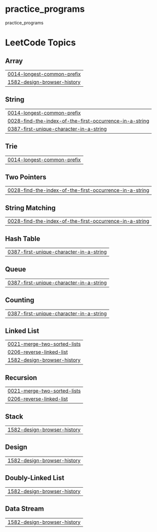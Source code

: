 # practice_programs
practice_programs

<!---LeetCode Topics Start-->
# LeetCode Topics
## Array
|  |
| ------- |
| [0014-longest-common-prefix](https://github.com/brijeshranpariya/practice_programs/tree/master/0014-longest-common-prefix) |
| [1582-design-browser-history](https://github.com/brijeshranpariya/practice_programs/tree/master/1582-design-browser-history) |
## String
|  |
| ------- |
| [0014-longest-common-prefix](https://github.com/brijeshranpariya/practice_programs/tree/master/0014-longest-common-prefix) |
| [0028-find-the-index-of-the-first-occurrence-in-a-string](https://github.com/brijeshranpariya/practice_programs/tree/master/0028-find-the-index-of-the-first-occurrence-in-a-string) |
| [0387-first-unique-character-in-a-string](https://github.com/brijeshranpariya/practice_programs/tree/master/0387-first-unique-character-in-a-string) |
## Trie
|  |
| ------- |
| [0014-longest-common-prefix](https://github.com/brijeshranpariya/practice_programs/tree/master/0014-longest-common-prefix) |
## Two Pointers
|  |
| ------- |
| [0028-find-the-index-of-the-first-occurrence-in-a-string](https://github.com/brijeshranpariya/practice_programs/tree/master/0028-find-the-index-of-the-first-occurrence-in-a-string) |
## String Matching
|  |
| ------- |
| [0028-find-the-index-of-the-first-occurrence-in-a-string](https://github.com/brijeshranpariya/practice_programs/tree/master/0028-find-the-index-of-the-first-occurrence-in-a-string) |
## Hash Table
|  |
| ------- |
| [0387-first-unique-character-in-a-string](https://github.com/brijeshranpariya/practice_programs/tree/master/0387-first-unique-character-in-a-string) |
## Queue
|  |
| ------- |
| [0387-first-unique-character-in-a-string](https://github.com/brijeshranpariya/practice_programs/tree/master/0387-first-unique-character-in-a-string) |
## Counting
|  |
| ------- |
| [0387-first-unique-character-in-a-string](https://github.com/brijeshranpariya/practice_programs/tree/master/0387-first-unique-character-in-a-string) |
## Linked List
|  |
| ------- |
| [0021-merge-two-sorted-lists](https://github.com/brijeshranpariya/practice_programs/tree/master/0021-merge-two-sorted-lists) |
| [0206-reverse-linked-list](https://github.com/brijeshranpariya/practice_programs/tree/master/0206-reverse-linked-list) |
| [1582-design-browser-history](https://github.com/brijeshranpariya/practice_programs/tree/master/1582-design-browser-history) |
## Recursion
|  |
| ------- |
| [0021-merge-two-sorted-lists](https://github.com/brijeshranpariya/practice_programs/tree/master/0021-merge-two-sorted-lists) |
| [0206-reverse-linked-list](https://github.com/brijeshranpariya/practice_programs/tree/master/0206-reverse-linked-list) |
## Stack
|  |
| ------- |
| [1582-design-browser-history](https://github.com/brijeshranpariya/practice_programs/tree/master/1582-design-browser-history) |
## Design
|  |
| ------- |
| [1582-design-browser-history](https://github.com/brijeshranpariya/practice_programs/tree/master/1582-design-browser-history) |
## Doubly-Linked List
|  |
| ------- |
| [1582-design-browser-history](https://github.com/brijeshranpariya/practice_programs/tree/master/1582-design-browser-history) |
## Data Stream
|  |
| ------- |
| [1582-design-browser-history](https://github.com/brijeshranpariya/practice_programs/tree/master/1582-design-browser-history) |
<!---LeetCode Topics End-->
